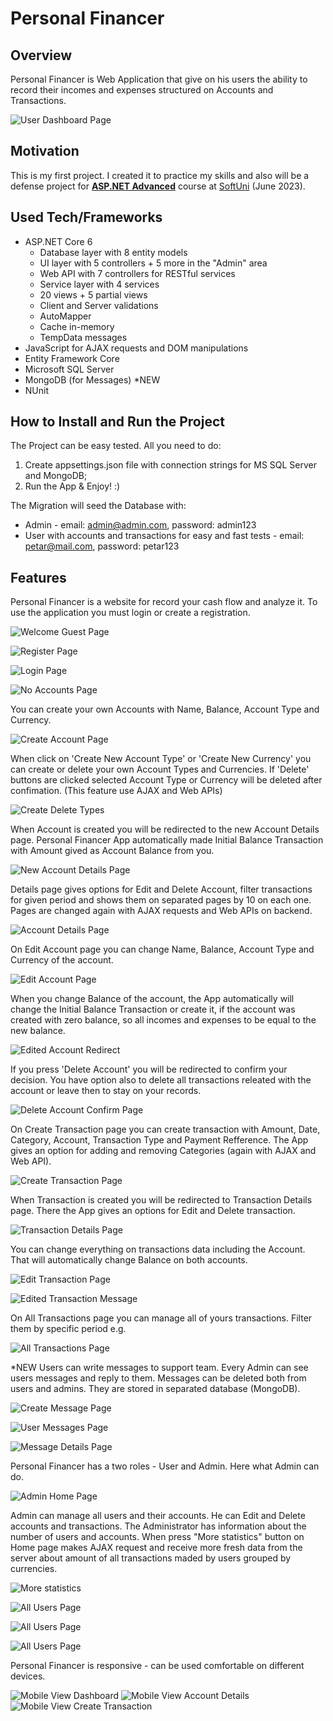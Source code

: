 # Personal Financer

## Overview
Personal Financer is Web Application that give on his users the ability to record their incomes and expenses structured on Accounts and Transactions.

![User Dashboard Page](./Screenshots/user-dashboard-page.jpeg)

## Motivation
This is my first project. I created it to practice my skills and also will be a defense project for [**ASP.NET Advanced**](https://softuni.bg/trainings/4107/asp-net-advanced-june-2023) course at [SoftUni](https://softuni.bg/ "SoftUni") (June 2023).

## Used Tech/Frameworks
- ASP.NET Core 6
    - Database layer with 8 entity models
    - UI layer with 5 controllers + 5 more in the "Admin" area
    - Web API with 7 controllers for RESTful services
    - Service layer with 4 services
    - 20 views + 5 partial views
    - Client and Server validations 
    - AutoMapper
    - Cache in-memory
    - TempData messages
- JavaScript for AJAX requests and DOM manipulations
- Entity Framework Core
- Microsoft SQL Server
- MongoDB (for Messages) *NEW
- NUnit

## How to Install and Run the Project
The Project can be easy tested. All you need to do:
1. Create appsettings.json file with connection strings for MS SQL Server and MongoDB;
3. Run the App & Enjoy! :)

The Migration will seed the Database with: 
- Admin - email: admin@admin.com, password: admin123
- User with accounts and transactions for easy and fast tests - email: petar@mail.com, password: petar123

## Features
Personal Financer is a website for record your cash flow and analyze it. To use the application you must login or create a registration.

![Welcome Guest Page](./Screenshots/welcome-page.jpeg)

![Register Page](./Screenshots/register-page.jpeg)

![Login Page](./Screenshots/login-page.jpeg)

![No Accounts Page](./Screenshots/home-page-no-accounts.jpeg)

You can create your own Accounts with Name, Balance, Account Type and Currency.

![Create Account Page](./Screenshots/create-account-page.jpeg)

When click on 'Create New Account Type' or 'Create New Currency' you can create or delete your own Account Types and Currencies. If 'Delete' buttons are clicked selected Account Type or Currency will be deleted after confimation. (This feature use AJAX and Web APIs)

![Create Delete Types](./Screenshots/create-delete-account-type-or-currency.jpeg)

When Account is created you will be redirected to the new Account Details page. Personal Financer App automatically made Initial Balance Transaction with Amount gived as Account Balance from you.

![New Account Details Page](./Screenshots/new-account-page.jpeg)

Details page gives options for Edit and Delete Account, filter transactions for given period and shows them on separated pages by 10 on each one. Pages are changed again with AJAX requests and Web APIs on backend.

![Account Details Page](./Screenshots/account-details-page.jpeg)

On Edit Account page you can change Name, Balance, Account Type and Currency of the account. 

![Edit Account Page](./Screenshots/edit-account-page.jpeg)

When you change Balance of the account, the App automatically will change the Initial Balance Transaction or create it, if the account was created with zero balance, so all incomes and expenses to be equal to the new balance.

![Edited Account Redirect](./Screenshots/edited-account-message.jpeg)

If you press 'Delete Account' you will be redirected to confirm your decision. You have option also to delete all transactions releated with the account or leave then to stay on your records.

![Delete Account Confirm Page](./Screenshots/confirm-delete-account-page.jpeg)

On Create Transaction page you can create transaction with Amount, Date, Category, Account, Transaction Type and Payment Refference.
The App gives an option for adding and removing Categories (again with AJAX and Web API).

![Create Transaction Page](./Screenshots/create-transaction-page.jpeg)

When Transaction is created you will be redirected to Transaction Details page. There the App gives an options for Edit and Delete transaction.

![Transaction Details Page](./Screenshots/transaction-details-page.jpeg)

You can change everything on transactions data including the Account. That will automatically change Balance on both accounts.

![Edit Transaction Page](./Screenshots/edit-transaction-page.jpeg)

![Edited Transaction Message](./Screenshots/edited-transaction-message.jpeg)

On All Transactions page you can manage all of yours transactions. Filter them by specific period e.g.

![All Transactions Page](./Screenshots/all-transactions-page.jpeg)

*NEW Users can write messages to support team. Every Admin can see users messages and reply to them. Messages can be deleted both from users and admins. They are stored in separated database (MongoDB).

![Create Message Page](./Screenshots/create-message-page.jpeg)

![User Messages Page](./Screenshots/user-messages.jpeg)

![Message Details Page](./Screenshots/message-details-page.jpeg)

Personal Financer has a two roles - User and Admin.
Here what Admin can do.

![Admin Home Page](./Screenshots/admin-homepage.jpeg)

Admin can manage all users and their accounts. He can Edit and Delete accounts and transactions. The Administrator has information about the number of users and accounts. When press "More statistics" button on Home page makes AJAX request and receive more fresh data from the server about amount of all transactions maded by users grouped by currencies.

![More statistics](./Screenshots/admin-more-statistics.jpeg)

![All Users Page](./Screenshots/all-users-page.jpeg)

![All Users Page](./Screenshots/all-accounts-page.jpeg)

![All Users Page](./Screenshots/user-details-page.jpeg)

Personal Financer is responsive - can be used comfortable on different devices.

![Mobile View Dashboard](./Screenshots/mobile-view-dashboard.jpeg)
![Mobile View Account Details](./Screenshots/mobile-view-account-details.jpeg)
![Mobile View Create Transaction](./Screenshots/mobile-view-create-transaction.jpeg)